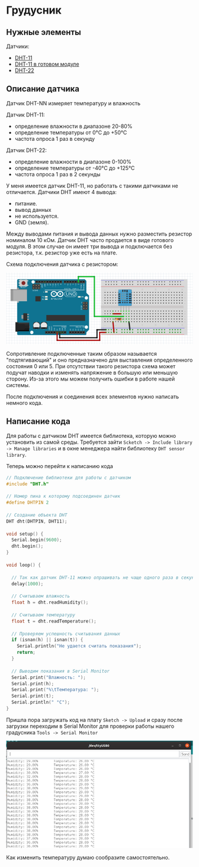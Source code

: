  # Грудусник

## Нужные элементы

Датчики:
* [DHT-11](https://www.aliexpress.com/item/33005500534.html?spm=a2g0o.productlist.0.0.64f25d39hXA0pY&algo_pvid=d4cc7b7e-71d9-4f4d-be1e-cd2dd71ed522&algo_expid=d4cc7b7e-71d9-4f4d-be1e-cd2dd71ed522-0&btsid=9f479f34-2398-411a-a638-03b82ab7107b&ws_ab_test=searchweb0_0,searchweb201602_2,searchweb201603_52)
* [DHT-11 в готовом модуле](https://ru.aliexpress.com/item/1059518033.html?spm=a2g0o.productlist.0.0.64f25d39hXA0pY&algo_pvid=d4cc7b7e-71d9-4f4d-be1e-cd2dd71ed522&algo_expid=d4cc7b7e-71d9-4f4d-be1e-cd2dd71ed522-2&btsid=9f479f34-2398-411a-a638-03b82ab7107b&ws_ab_test=searchweb0_0,searchweb201602_2,searchweb201603_52)
* [DHT-22](https://ru.aliexpress.com/item/33052251953.html?spm=a2g0o.productlist.0.0.6a7057e9d2r9lk&algo_pvid=b3d264de-1c69-42ec-8367-d6f398f48aa9&algo_expid=b3d264de-1c69-42ec-8367-d6f398f48aa9-1&btsid=0d424122-1704-4e4b-8880-440eae08cafc&ws_ab_test=searchweb0_0,searchweb201602_2,searchweb201603_52)

## Описание датчика
Датчик DHT-NN измеряет температуру и влажность

Датчик DHT-11:
* определение влажности в диапазоне 20-80%
* определение температуры от 0°C до +50°C
* частота опроса 1 раз в секунду

Датчик DHT-22:
* определение влажности в диапазоне 0-100%
* определение температуры от -40°C до +125°C
* частота опроса 1 раз в 2 секунды

У меня имеется датчик DHT-11, но работать с такими датчиками не отличается. Датчики DHT имеют 4 вывода:
* питание.
* вывод данных
* не используется.
* GND (земля).

Между выводами питания и вывода данных нужно разместить резистор номиналом 10 кОм. Датчик DHT часто продается в виде готового модуля. В этом случае он имеет три вывода и подключается без резистора, т.к. резистор уже есть на плате.

Схема подключения датчика с резистором:

![Схема подключения](../img/01/termometer-breadboard-view.png)

Сопротивление подключенные таким образом называется "подтягивающий" и оно предназначено для выставления определенного состояния 0 или 5. При отсутствии такого резистора схема может подучат наводки и изменять напряжение в большую или меньшую сторону. Из-за этого мы можем получить ошибки в работе нашей системы.

После подключения и соединения всех элементов нужно написать немного кода. 

## Написание кода

Для работы с датчиком DHT имеется библиотека, которую можно установить из самой среды. Требуется зайти ```Scketch -> Include library -> Manage libraries``` и в окне менеджера найти библиотеку ```DHT sensor library```.

Теперь можно перейти к написанию кода

```c
// Подключение библиотеки для работы с датчиком
#include "DHT.h"

// Номер пина к которому подсоединен датчик
#define DHTPIN 2

// Создание объекта DHT
DHT dht(DHTPIN, DHT11);

void setup() {
  Serial.begin(9600);
  dht.begin();
}

void loop() {

  // Так как датчик DHT-11 можно опрашивать не чаще одного раза в секунду то выставляем задержку в одну секунды. Для датчика DHT-22 требуется задержка в 2 секунды
  delay(1000);
  
  // Считываем влажность
  float h = dht.readHumidity();
  
  // Считываем температуру
  float t = dht.readTemperature();
  
  // Проверяем успешность считывания данных
  if (isnan(h) || isnan(t)) {
    Serial.println("Не удается считать показания");
    return;
  }

  // Выводим показания в Serial Monitor
  Serial.print("Влажность: ");
  Serial.print(h);
  Serial.print("%\tТемпература: ");
  Serial.print(t);
  Serial.println(" °C");
}
```

Пришла пора загружать код на плату ```Sketch -> Upload``` и сразу после загрузки переходим в Serial Monitor для проверки работы нашего градусника ```Tools -> Serial Monitor```

![Serial Monitor](../img/01/serial-monitor.png)

Как изменить температуру думаю сообразите самостоятельно.
